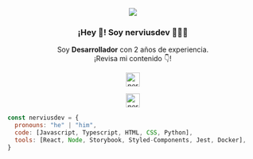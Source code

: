 <p align="center" width="300">
   <img align="center" src="https://user-images.githubusercontent.com/99125404/188527563-821ef417-6f00-43e8-b0f4-707d1899bc33.gif" />
   <h3 align="center">¡Hey 👋! Soy nerviusdev 👨🏻‍💻</h3>
</p>

<p align="center">Soy <strong>Desarrollador</strong> con 2 años de experiencia.<br />¡Revisa mi contenido 👇!</p>
<p align="center">
  <a href="https://twitter.com/nerviusdev" target="blank">
    <img align="center" src="https://cdn.jsdelivr.net/npm/simple-icons@3.0.1/icons/twitter.svg" alt="nerviusdev" height="28px" width="28px" />
  </a>
<p align="center">
  <a href="ภerviusdev#4945" target="blank">
  <img align="center" src="https://cdn.jsdelivr.net/npm/simple-icons@3.0.1/icons/discord.svg" alt="nerviusdev" height="28px" width="28px" />
  </a>
</

```js
const nerviusdev = {
  pronouns: "he" | "him",
  code: [Javascript, Typescript, HTML, CSS, Python],
  tools: [React, Node, Storybook, Styled-Components, Jest, Docker],
}
```
